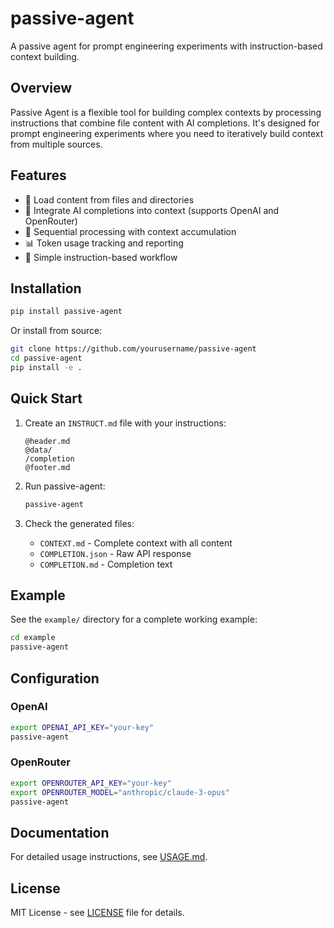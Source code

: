 # passive-agent

A passive agent for prompt engineering experiments with instruction-based context building.

## Overview

Passive Agent is a flexible tool for building complex contexts by processing instructions that combine file content with AI completions. It's designed for prompt engineering experiments where you need to iteratively build context from multiple sources.

## Features

- 📄 Load content from files and directories
- 🤖 Integrate AI completions into context (supports OpenAI and OpenRouter)
- 🔄 Sequential processing with context accumulation
- 📊 Token usage tracking and reporting
- 🎯 Simple instruction-based workflow

## Installation

```bash
pip install passive-agent
```

Or install from source:
```bash
git clone https://github.com/yourusername/passive-agent
cd passive-agent
pip install -e .
```

## Quick Start

1. Create an `INSTRUCT.md` file with your instructions:
   ```
   @header.md
   @data/
   /completion
   @footer.md
   ```

2. Run passive-agent:
   ```bash
   passive-agent
   ```

3. Check the generated files:
   - `CONTEXT.md` - Complete context with all content
   - `COMPLETION.json` - Raw API response
   - `COMPLETION.md` - Completion text

## Example

See the `example/` directory for a complete working example:

```bash
cd example
passive-agent
```

## Configuration

### OpenAI
```bash
export OPENAI_API_KEY="your-key"
passive-agent
```

### OpenRouter
```bash
export OPENROUTER_API_KEY="your-key"
export OPENROUTER_MODEL="anthropic/claude-3-opus"
passive-agent
```

## Documentation

For detailed usage instructions, see [USAGE.md](USAGE.md).

## License

MIT License - see [LICENSE](LICENSE) file for details.
